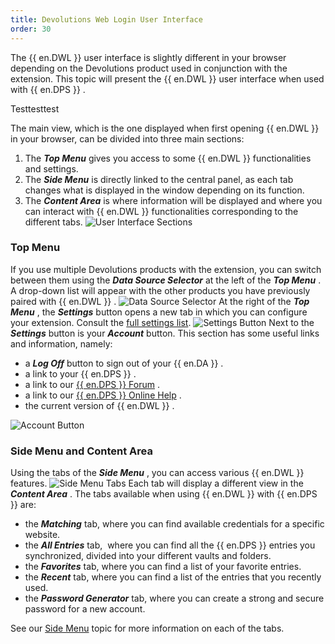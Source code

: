```yaml
---
title: Devolutions Web Login User Interface
order: 30
---
```

The {{ en.DWL }} user interface is slightly different in your browser depending on the Devolutions product used in conjunction with the extension. This topic will present the {{ en.DWL }} user interface when used with {{ en.DPS }} .  

Testtesttest

The main view, which is the one displayed when first opening {{ en.DWL }} in your browser, can be divided into three main sections:  

1. The ***Top Menu*** gives you access to some {{ en.DWL }} functionalities and settings.  
1. The ***Side Menu*** is directly linked to the central panel, as each tab changes what is displayed in the window depending on its function. 
1. The ***Content Area*** is where information will be displayed and where you can interact with {{ en.DWL }} functionalities corresponding to the different tabs. 
![User Interface Sections](/img/en/server/serverop2028.png)

### Top Menu 

If you use multiple Devolutions products with the extension, you can switch between them using the ***Data Source Selector*** at the left of the ***Top Menu*** . A drop-down list will appear with the other products you have previously paired with {{ en.DWL }} . 
![Data Source Selector](/img/en/server/serverop2029.png)
At the right of the ***Top Menu*** , the ***Settings*** button opens a new tab in which you can configure your extension. Consult the [full settings list](/server/dwl/settings/). 
![Settings Button](/img/en/server/serverop2030.png)
Next to the ***Settings*** button is your ***Account*** button. This section has some useful links and information, namely: 

* a ***Log Off*** button to sign out of your {{ en.DA }} .  
* a link to your {{ en.DPS }} .  
* a link to our [{{ en.DPS }} Forum](https://forum.devolutions.net/product/server) .  
* a link to our [{{ en.DPS }} Online Help](/server/) .  
* the current version of {{ en.DWL }} .  

![Account Button](/img/en/server/serverop2031.png)
### Side Menu and Content Area 
Using the tabs of the ***Side Menu*** , you can access various {{ en.DWL }} features. 
![Side Menu Tabs](/img/en/server/serverop2032.png)
Each tab will display a different view in the ***Content Area*** . The tabs available when using {{ en.DWL }} with {{ en.DPS }} are:  

* the ***Matching*** tab, where you can find available credentials for a specific website.  
* the ***All Entries*** tab, &#160;where you can find all the {{ en.DPS }} entries you synchronized, divided into your different vaults and folders.  
* the ***Favorites*** tab, where you can find a list of your favorite entries.  
* the ***Recent*** tab, where you can find a list of the entries that you recently used.  
* the ***Password Generator*** tab, where you can create a strong and secure password for a new account.  

See our [Side Menu](/server/dwl/devolutions-web-login-user-interface/side-menu/) topic for more information on each of the tabs. 



